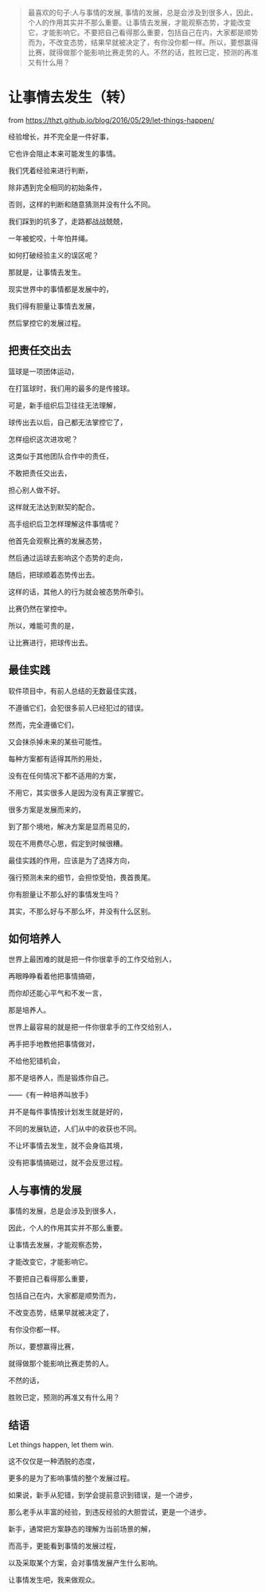 > 最喜欢的句子:人与事情的发展, 事情的发展，总是会涉及到很多人，因此，个人的作用其实并不那么重要。让事情去发展，才能观察态势，才能改变它，才能影响它。不要把自己看得那么重要，包括自己在内，大家都是顺势而为，不改变态势，结果早就被决定了，有你没你都一样。所以，要想赢得比赛，就得做那个能影响比赛走势的人。不然的话，胜败已定，预测的再准又有什么用？

# 让事情去发生（转）

from https://thzt.github.io/blog/2016/05/29/let-things-happen/

经验增长，并不完全是一件好事，

它也许会阻止本来可能发生的事情。



我们凭着经验来进行判断，

除非遇到完全相同的初始条件，

否则，这样的判断和随意猜测并没有什么不同。



我们踩到的坑多了，走路都战战兢兢，

一年被蛇咬，十年怕井绳。



如何打破经验主义的误区呢？

那就是，让事情去发生。



现实世界中的事情都是发展中的，

我们得有胆量让事情去发展，

然后掌控它的发展过程。



## 把责任交出去

篮球是一项团体运动，

在打篮球时，我们用的最多的是传接球。



可是，新手组织后卫往往无法理解，

球传出去以后，自己都无法掌控它了，

怎样组织这次进攻呢？



这类似于其他团队合作中的责任，

不敢把责任交出去，

担心别人做不好。



这样就无法达到默契的配合。



高手组织后卫怎样理解这件事情呢？

他首先会观察比赛的发展态势，

然后通过运球去影响这个态势的走向，

随后，把球顺着态势传出去。



这样的话，其他人的行为就会被态势所牵引。

比赛仍然在掌控中。



所以，难能可贵的是，

让比赛进行，把球传出去。



## 最佳实践

软件项目中，有前人总结的无数最佳实践，

不遵循它们，会犯很多前人已经犯过的错误。



然而，完全遵循它们，

又会抹杀掉未来的某些可能性。



每种方案都有适得其所的用处，

没有在任何情况下都不适用的方案，

不用它，其实很多人是因为没有真正掌握它。



很多方案是发展而来的，

到了那个境地，解决方案是显而易见的，

现在不用费尽心思，假定到时候很糟。



最佳实践的作用，应该是为了选择方向，

强行预测未来的细节，会担惊受怕，畏首畏尾。



你有胆量让不那么好的事情发生吗？

其实，不那么好与不那么坏，并没有什么区别。



## 如何培养人

世界上最困难的就是把一件你很拿手的工作交给别人，

再眼睁睁看着他把事情搞砸，

而你却还能心平气和不发一言，

那是培养人。

世界上最容易的就是把一件你很拿手的工作交给别人，

再手把手地教他把事情做对，

不给他犯错机会，

那不是培养人，而是锻炼你自己。

——《有一种培养叫放手》



并不是每件事情按计划发生就是好的，

不同的发展轨迹，人们从中的收获也不同。



不让坏事情去发生，就不会身临其境，

没有把事情搞砸过，就不会反思过程。


## 人与事情的发展

事情的发展，总是会涉及到很多人，

因此，个人的作用其实并不那么重要。



让事情去发展，才能观察态势，

才能改变它，才能影响它。



不要把自己看得那么重要，

包括自己在内，大家都是顺势而为，

不改变态势，结果早就被决定了，

有你没你都一样。



所以，要想赢得比赛，

就得做那个能影响比赛走势的人。



不然的话，

胜败已定，预测的再准又有什么用？



## 结语

Let things happen, let them win.

这不仅仅是一种洒脱的态度，

更多的是为了影响事情的整个发展过程。



如果说，新手从犯错，到学会提前意识到错误，是一个进步，

那么老手从丰富的经验，到违反经验的大胆尝试，更是一个进步。



新手，通常把方案静态的理解为当前场景的解，

而高手，更能看到事情的发展过程，

以及采取某个方案，会对事情发展产生什么影响。



让事情发生吧，我来做观众。
